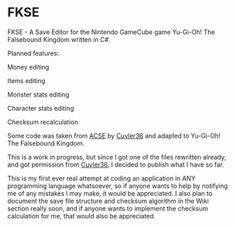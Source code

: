 # FKSE
FKSE - A Save Editor for the Nintendo GameCube game Yu-Gi-Oh! The Falsebound Kingdom written in C#.

Planned features:

Money editing

Items editing

Monster stats editing

Character stats editing

Checksum recalculation

Some code was taken from <a href="https://github.com/Cuyler36/ACSE">ACSE</a> by <a href="https://github.com/Cuyler36">Cuyler36</a> and
adapted to Yu-Gi-Oh! The Falsebound Kingdom.

This is a work in progress, but since I got one of the files rewritten already, and got permission from <a href="https://github.com/Cuyler36">Cuyler36</a>, I decided
to publish what I have so far.

This is my first ever real attempt at coding an application in ANY programming language whatsoever, so if anyone wants to
help by notifying me of any mistakes I may make, it would be appreciated. I also plan to document the save file structure and
checksum algorithm in the Wiki section really soon, and if anyone wants to implement the checksum calculation for me, that
would also be appreciated.

